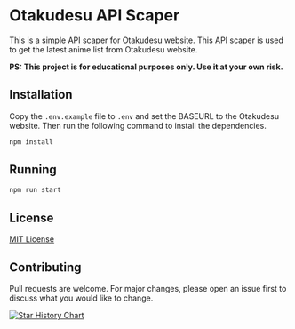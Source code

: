 # Otakudesu API Scaper

This is a simple API scaper for Otakudesu website. This API scaper is used to get the latest anime list from Otakudesu website.

<strong>PS: This project is for educational purposes only. Use it at your own risk.</strong>

## Installation

Copy the `.env.example` file to `.env` and set the BASEURL to the Otakudesu website. Then run the following command to install the dependencies.

```bash
npm install
```

## Running

```bash
npm run start
```

## License

[MIT License](./LICENSE)

## Contributing

Pull requests are welcome. For major changes, please open an issue first to discuss what you would like to change.

[![Star History Chart](https://api.star-history.com/svg?repos=rizkyhaksono/otakudesu-be&type=Date)](https://star-history.com/#rizkyhaksono/otakudesu-be&Date)
